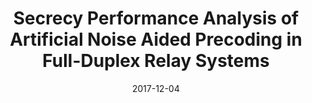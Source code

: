 ---
title: "Secrecy Performance Analysis of Artificial Noise Aided Precoding in Full-Duplex Relay Systems"
collection: publications
permalink: /publication/2017-ANP-GLOBECOM
date: 2017-12-04
venue: 'IEEE Global Communications Conference (GLOBECOM)'
paperurl: '/files/pdf/research/2017-ANP-GLOBECOM.pdf'
link: 'https://ieeexplore.ieee.org/abstract/document/8254504'
citation: '<strong>Published on IEEE Global Communications Conference (GLOBECOM), Dec. 2017.</strong>
<br>
<br>
In Rayleigh fading channels, we investigate the secrecy performance of a full-duplex relay secure transmission system. To improve the secrecy capacity of the system and efficiently interfere the interception of the eavesdropper, the multiple-antenna source applies the artificial noise aided precoding (ANP) scheme to broadcast the intended signal and the artificial noise simultaneously, and the decode-and-forward relay operates in full- duplex mode. To improve the received signal-to-noise ratio (SNR), the multiple-antenna destination applies maximum ratio combining (MRC) strategy. In the presence of self-interference at the relay, the approximate closed-form expression of ergodic achievable secrecy rate (EASR) for any values of antenna number and the exact closed-form expression of EASR for large-scale antennas array were derived respectively. Both the theoretical analysis and numerical simulations show that the ANP combined with full-duplex scheme can achieve considerable secrecy performance gain.'
---